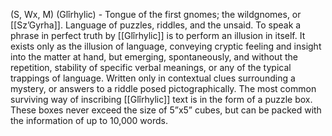 (S, Wx, M) (Glîrhylic) - Tongue of the first gnomes; the wildgnomes, or [[Sz’Gyrha]]. Language of puzzles, riddles, and the unsaid. To speak a phrase in perfect truth by [[Glîrhylic]] is to perform an illusion in itself. It exists only as the illusion of language, conveying cryptic feeling and insight into the matter at hand, but emerging, spontaneously, and without the repetition, stability of specific verbal meanings, or any of the typical trappings of language. Written only in contextual clues surrounding a mystery, or answers to a riddle posed pictographically. The most common surviving way of inscribing [[Glîrhylic]] text is in the form of a puzzle box. These boxes never exceed the size of 5”x5” cubes, but can be packed with the information of up to 10,000 words.
